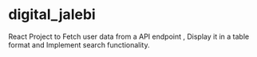 # digital_jalebi
 React Project to Fetch user data from a API endpoint , Display it in a table format and Implement search functionality.
